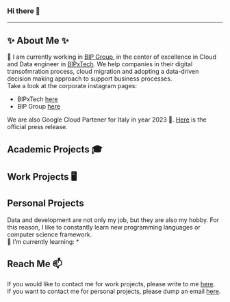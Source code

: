 ### Hi there 👋
---

## ✨ About Me ✨


🤝 I am currently working in [BIP Group](https://www.bip-group.com), in the center of excellence in Cloud and Data engineer in [BIPxTech](https://bipxtech.cloud). We help companies in their digital transofmration process, cloud migration and adopting a data-driven decision making approach to support business processes.<br/>
Take a look at the corporate instagram pages:
* BIPxTech [here](https://www.instagram.com/bipxtech/)
* BIP Group [here](https://www.instagram.com/bip_group/)

We are also Google Cloud Partener for Italy in year 2023 🎉. [Here](https://bipxtech.cloud/en/bip-xtech-partner-of-the-year-in-italy/) is the official press release.




## Academic Projects 🎓


## Work Projects 🖥️


## Personal Projects
Data and development are not only my job, but they are also my hobby. For this reason, I like to constantly learn new programming languages or computer science framework. <br/>
🌱 I’m currently learning:
* 


## Reach Me 📫
If you would like to contact me for work projects, please write to me [here](mailto:federico.cantarelli@bip-group.com). <br/>
If you want to contact me for personal projects, please dump an email [here](mailto:fede.cantarelli98@gmail.com).



<!--
**FedericoCantarelli/FedericoCantarelli** is a ✨ _special_ ✨ repository because its `README.md` (this file) appears on your GitHub profile.

Here are some ideas to get you started:

- 🔭 I’m currently working on ...
- 🌱 I’m currently learning ...
- 👯 I’m looking to collaborate on ...
- 🤔 I’m looking for help with ...
- 💬 Ask me about ...
- 📫 How to reach me: ...
- 😄 Pronouns: ...
- ⚡ Fun fact: ...
-->
